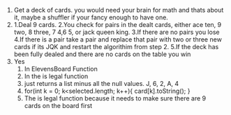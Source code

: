 1. Get a deck of cards. you would need your brain for math and thats about it, maybe a shuffler if your fancy enough to have one.
2. 1.Deal 9 cards. 
    2.You check for pairs in the dealt cards, either ace ten, 9 two, 8 three, 7 4,6 5, or jack queen king.
    3.If there are no pairs you lose 
    4.If there is a pair take a pair and replace that pair with two or three new cards if its JQK and restart the algorithim from step 2. 
    5.If the deck has been fully dealed and there are no cards on the table you win
3. Yes
    1. In ElevensBoard Function
    2. In the is legal function
    3. just returns a list minus all the null values.  J, 6, 2, A, 4
    4. for(int k = 0; k<selected.length; k++){
        card[k].toString();
    }
    5. The is legal function because it needs to make sure there are 9 cards on the board first